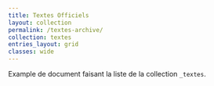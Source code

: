 ```yaml
---
title: Textes Officiels
layout: collection
permalink: /textes-archive/
collection: textes
entries_layout: grid
classes: wide
---
```


Example de document faisant la liste de la collection `_textes`.

